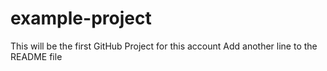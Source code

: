 # example-project
This will be the first GitHub Project for this account
Add another line to the README file
